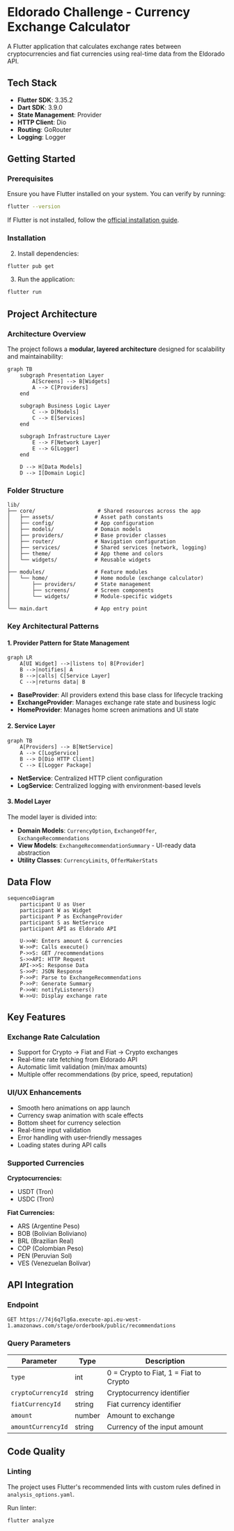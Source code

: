 # Eldorado Challenge - Currency Exchange Calculator

A Flutter application that calculates exchange rates between cryptocurrencies and fiat currencies using real-time data from the Eldorado API.

## Tech Stack

- **Flutter SDK**: 3.35.2
- **Dart SDK**: 3.9.0
- **State Management**: Provider
- **HTTP Client**: Dio
- **Routing**: GoRouter
- **Logging**: Logger

## Getting Started

### Prerequisites

Ensure you have Flutter installed on your system. You can verify by running:

```bash
flutter --version
```

If Flutter is not installed, follow the [official installation guide](https://docs.flutter.dev/get-started/install).

### Installation

2. Install dependencies:
```bash
flutter pub get
```

3. Run the application:
```bash
flutter run
```

## Project Architecture

### Architecture Overview

The project follows a **modular, layered architecture** designed for scalability and maintainability:

```mermaid
graph TB
    subgraph Presentation Layer
        A[Screens] --> B[Widgets]
        A --> C[Providers]
    end
    
    subgraph Business Logic Layer
        C --> D[Models]
        C --> E[Services]
    end
    
    subgraph Infrastructure Layer
        E --> F[Network Layer]
        E --> G[Logger]
    end
    
    D --> H[Data Models]
    D --> I[Domain Logic]
```

### Folder Structure

```
lib/
├── core/                    # Shared resources across the app
│   ├── assets/             # Asset path constants
│   ├── config/             # App configuration
│   ├── models/             # Domain models
│   ├── providers/          # Base provider classes
│   ├── router/             # Navigation configuration
│   ├── services/           # Shared services (network, logging)
│   ├── theme/              # App theme and colors
│   └── widgets/            # Reusable widgets
│
├── modules/                # Feature modules
│   └── home/               # Home module (exchange calculator)
│       ├── providers/      # State management
│       ├── screens/        # Screen components
│       └── widgets/        # Module-specific widgets
│
└── main.dart               # App entry point
```

### Key Architectural Patterns

#### 1. Provider Pattern for State Management

```mermaid
graph LR
    A[UI Widget] -->|listens to| B[Provider]
    B -->|notifies| A
    B -->|calls| C[Service Layer]
    C -->|returns data| B
```

- **BaseProvider**: All providers extend this base class for lifecycle tracking
- **ExchangeProvider**: Manages exchange rate state and business logic
- **HomeProvider**: Manages home screen animations and UI state

#### 2. Service Layer

```mermaid
graph TB
    A[Providers] --> B[NetService]
    A --> C[LogService]
    B --> D[Dio HTTP Client]
    C --> E[Logger Package]
```

- **NetService**: Centralized HTTP client configuration
- **LogService**: Centralized logging with environment-based levels

#### 3. Model Layer

The model layer is divided into:

- **Domain Models**: `CurrencyOption`, `ExchangeOffer`, `ExchangeRecommendations`
- **View Models**: `ExchangeRecommendationSummary` - UI-ready data abstraction
- **Utility Classes**: `CurrencyLimits`, `OfferMakerStats`

## Data Flow

```mermaid
sequenceDiagram
    participant U as User
    participant W as Widget
    participant P as ExchangeProvider
    participant S as NetService
    participant API as Eldorado API
    
    U->>W: Enters amount & currencies
    W->>P: Calls execute()
    P->>S: GET /recommendations
    S->>API: HTTP Request
    API->>S: Response Data
    S->>P: JSON Response
    P->>P: Parse to ExchangeRecommendations
    P->>P: Generate Summary
    P->>W: notifyListeners()
    W->>U: Display exchange rate
```

## Key Features

### Exchange Rate Calculation

- Support for Crypto → Fiat and Fiat → Crypto exchanges
- Real-time rate fetching from Eldorado API
- Automatic limit validation (min/max amounts)
- Multiple offer recommendations (by price, speed, reputation)

### UI/UX Enhancements

- Smooth hero animations on app launch
- Currency swap animation with scale effects
- Bottom sheet for currency selection
- Real-time input validation
- Error handling with user-friendly messages
- Loading states during API calls

### Supported Currencies

**Cryptocurrencies:**
- USDT (Tron)
- USDC (Tron)

**Fiat Currencies:**
- ARS (Argentine Peso)
- BOB (Bolivian Boliviano)
- BRL (Brazilian Real)
- COP (Colombian Peso)
- PEN (Peruvian Sol)
- VES (Venezuelan Bolívar)

## API Integration

### Endpoint

```
GET https://74j6q7lg6a.execute-api.eu-west-1.amazonaws.com/stage/orderbook/public/recommendations
```

### Query Parameters

| Parameter | Type | Description |
|-----------|------|-------------|
| `type` | int | 0 = Crypto to Fiat, 1 = Fiat to Crypto |
| `cryptoCurrencyId` | string | Cryptocurrency identifier |
| `fiatCurrencyId` | string | Fiat currency identifier |
| `amount` | number | Amount to exchange |
| `amountCurrencyId` | string | Currency of the input amount |


## Code Quality

### Linting

The project uses Flutter's recommended lints with custom rules defined in `analysis_options.yaml`.

Run linter:
```bash
flutter analyze
```
